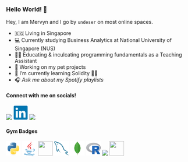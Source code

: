 ### Hello World! 👋

Hey, I am Mervyn and I go by `undeser` on most online spaces.

- 🇸🇬 Living in Singapore 
- 💻 Currently studying Business Analytics at National University of Singapore (NUS)
- 👨‍🏫 Educating & inculcating programming fundamentals as a Teaching Assistant
- 🔭 Working on my pet projects
- 🌱 I’m currently learning Solidity 🤦‍♂
- 🎧 _Ask me about my Spotify playlists_

#### Connect with me on socials!
[<img src = "https://www.nicepng.com/png/full/52-520535_free-files-github-github-icon-png-white.png" width="40">](https://github.com/undeser) [<img src="https://raw.githubusercontent.com/devicons/devicon/master/icons/linkedin/linkedin-original.svg" width="40" height="40">](https://www.linkedin.com/in/mervseah/) [<img src = "https://www.freepnglogos.com/uploads/spotify-logo-png/file-spotify-logo-png-4.png" width = "40">](https://open.spotify.com/user/1163571756?si=f107f55e9b8649b7)

#### Gym Badges
[<img src="https://raw.githubusercontent.com/devicons/devicon/master/icons/python/python-original.svg" width="40" height="40">](https://www.python.org/) [<img src="https://raw.githubusercontent.com/devicons/devicon/master/icons/java/java-original.svg" width="40" height="40">](https://www.java.com/en/) [<img src="https://www.svgrepo.com/download/374088/solidity.svg" width="40" height="40">](https://docs.soliditylang.org/) [<img src="https://raw.githubusercontent.com/devicons/devicon/master/icons/mysql/mysql-original.svg" width="40" height="40">](https://www.mysql.com/) [<img src="https://raw.githubusercontent.com/devicons/devicon/master/icons/mongodb/mongodb-original.svg" width="40" height="40">](https://www.mongodb.com/) [<img src="https://raw.githubusercontent.com/devicons/devicon/master/icons/r/r-original.svg" width="40" height="40">](https://www.r-project.org/) [<img src = "https://upload.wikimedia.org/wikipedia/commons/thumb/a/af/Adobe_Photoshop_CC_icon.svg/2101px-Adobe_Photoshop_CC_icon.svg.png" width="40">](https://www.adobe.com/products/photoshop.html) [<img src="https://camo.githubusercontent.com/ed44ae57571fe5fdba9c41a72c5bb0d2ed1dd86623c6d485ca248c61291bd6bc/68747470733a2f2f75706c6f61642e77696b696d656469612e6f72672f77696b6970656469612f636f6d6d6f6e732f342f34352f4e6f74696f6e5f6170705f6c6f676f2e706e67" width="40" height="40">](https://www.notion.so/)


<!--
**undeser/undeser** is a ✨ _special_ ✨ repository because its `README.md` (this file) appears on your GitHub profile.

Here are some ideas to get you started:

- 🔭 I’m currently working on ...
- 🌱 I’m currently learning ...
- 👯 I’m looking to collaborate on ...
- 🤔 I’m looking for help with ...
- 💬 Ask me about ...
- 📫 How to reach me: ...
- 😄 Pronouns: ...
- ⚡ Fun fact: ...
-->
